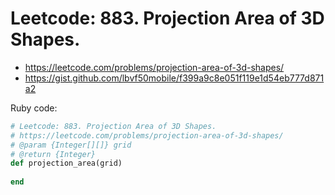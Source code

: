 # Leetcode: 883. Projection Area of 3D Shapes.

- https://leetcode.com/problems/projection-area-of-3d-shapes/
- https://gist.github.com/lbvf50mobile/f399a9c8e051f119e1d54eb777d871a2


Ruby code:
```Ruby
# Leetcode: 883. Projection Area of 3D Shapes.
# https://leetcode.com/problems/projection-area-of-3d-shapes/
# @param {Integer[][]} grid
# @return {Integer}
def projection_area(grid)
    
end
```